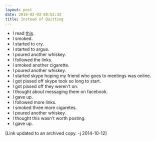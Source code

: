 ```yaml
---
layout: post
date: 2010-02-03 08:52:33
title: Instead of Quitting
---
```


* I read [this](https://web.archive.org/web/20100204101212/http://addictionis.org/).
* I smoked.
* I started to cry.
* I started to argue.
* I poured another whiskey.
* I followed the links.
* I smoked another cigarette.
* I poured another whiskey.
* I started skype hoping my friend who goes to meetings was online.
* I got pissed off skype took so long to start.
* I got pissed off they weren't on.
* I thought about messaging them on facebook.
* I gave up.
* I followed more links.
* I smoked three more cigaretes.
* I poured another whiskey.
* I thought this wasn't worth posting.
* I gave up.

[Link updated to an archived copy. -j 2014-10-12]
